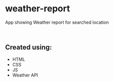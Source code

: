 # weather-report
App showing Weather report for searched location

<br />
<h2>
  Created using:
</h2>
<ul>
  <li>HTML</li>
  <li>CSS</li>
  <li>JS</li>
  <li>Weather API</li>
</ul>

